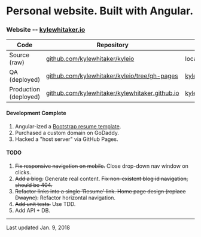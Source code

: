 # Personal website. Built with Angular.

### Website -- [kylewhitaker.io](http://kylewhitaker.io)

| Code | Repository | URL |
| --- | --- | --- |
| Source (raw) | [github.com/kylewhitaker/kyleio](https://github.com/kylewhitaker/kyleio) | localhost:4200 |
| QA (deployed) | [github.com/kylewhitaker/kyleio/tree/gh-pages](https://github.com/kylewhitaker/kyleio/tree/gh-pages) | [kylewhitaker.io/kyleio](http://kylewhitaker.io/kyleio) |
| Production (deployed) | [github.com/kylewhitaker/kylewhitaker.github.io](https://github.com/kylewhitaker/kylewhitaker.github.io) | [kylewhitaker.io](http://kylewhitaker.io) |

#### Development Complete

1. Angular-ized a [Bootstrap resume template](https://startbootstrap.com/template-overviews/resume/).
2. Purchased a custom domain on GoDaddy.
3. Hacked a "host server" via GitHub Pages.

#### TODO

1. ~~Fix responsive navigation on mobile.~~ Close drop-down nav window on clicks.
2. ~~Add a blog.~~ Generate real content. ~~Fix non-existent blog id navigation, should be 404.~~
3. ~~Refactor links into a single 'Resume' link. Home page design (replace Dwayne).~~ Refactor horizontal navigation.
4. ~~Add unit tests.~~ Use TDD.
5. Add API + DB.

---
Last updated Jan. 9, 2018